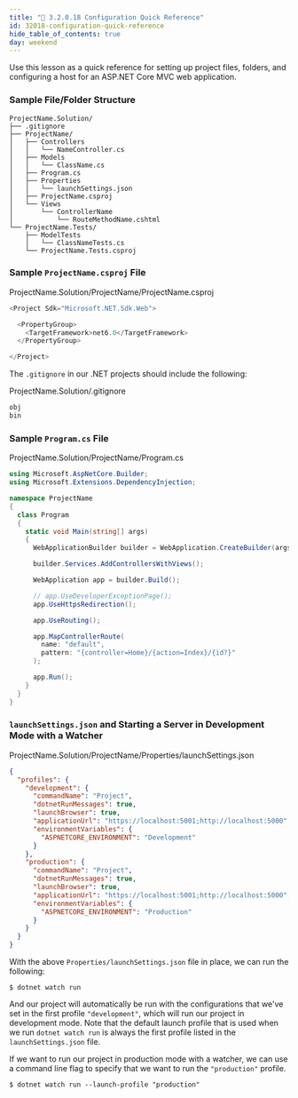 ```yaml
---
title: "📓 3.2.0.18 Configuration Quick Reference"
id: 32018-configuration-quick-reference
hide_table_of_contents: true
day: weekend
---
```


Use this lesson as a quick reference for setting up project files, folders, and configuring a host for an ASP.NET Core MVC web application.

### Sample File/Folder Structure

```
ProjectName.Solution/
├── .gitignore
├── ProjectName/
│   ├── Controllers
│   │   └── NameController.cs
│   ├── Models
│   │   └── ClassName.cs
│   ├── Program.cs
│   ├── Properties
│   │   └── launchSettings.json
│   ├── ProjectName.csproj
│   └── Views
│       └── ControllerName
│           └── RouteMethodName.cshtml
└── ProjectName.Tests/
    ├── ModelTests
    │   └── ClassNameTests.cs
    └── ProjectName.Tests.csproj
```

### Sample `ProjectName.csproj` File

<div class="filename">ProjectName.Solution/ProjectName/ProjectName.csproj</div>

```csharp
<Project Sdk="Microsoft.NET.Sdk.Web">

  <PropertyGroup>
    <TargetFramework>net6.0</TargetFramework>
  </PropertyGroup>

</Project>
```

The `.gitignore` in our .NET projects should include the following:

<div class="filename">ProjectName.Solution/.gitignore</div>

```txt
obj
bin
```

### Sample `Program.cs` File

<div class="filename">ProjectName.Solution/ProjectName/Program.cs</div>

```csharp
using Microsoft.AspNetCore.Builder;
using Microsoft.Extensions.DependencyInjection;

namespace ProjectName
{
  class Program
  {
    static void Main(string[] args)
    {
      WebApplicationBuilder builder = WebApplication.CreateBuilder(args);

      builder.Services.AddControllersWithViews();

      WebApplication app = builder.Build();

      // app.UseDeveloperExceptionPage();
      app.UseHttpsRedirection();

      app.UseRouting();

      app.MapControllerRoute(
        name: "default",
        pattern: "{controller=Home}/{action=Index}/{id?}"
      );

      app.Run();
    }
  }
}
```

### `launchSettings.json` and Starting a Server in Development Mode with a Watcher

<div class="filename">ProjectName.Solution/ProjectName/Properties/launchSettings.json</div>

```json
{
  "profiles": {
    "development": {
      "commandName": "Project",
      "dotnetRunMessages": true,
      "launchBrowser": true,
      "applicationUrl": "https://localhost:5001;http://localhost:5000",
      "environmentVariables": {
        "ASPNETCORE_ENVIRONMENT": "Development"
      }
    },
    "production": {
      "commandName": "Project",
      "dotnetRunMessages": true,
      "launchBrowser": true,
      "applicationUrl": "https://localhost:5001;http://localhost:5000",
      "environmentVariables": {
        "ASPNETCORE_ENVIRONMENT": "Production"
      }
    }
  }
}
```

With the above `Properties/launchSettings.json` file in place, we can run the following:

```
$ dotnet watch run
```

And our project will automatically be run with the configurations that we've set in the first profile `"development"`, which will run our project in development mode. Note that the default launch profile that is used when we run `dotnet watch run` is always the first profile listed in the `launchSettings.json` file.

If we want to run our project in production mode with a watcher, we can use a command line flag to specify that we want to run the `"production"` profile.

```
$ dotnet watch run --launch-profile "production"
```
